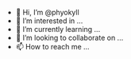 - 👋 Hi, I’m @phyokyll
- 👀 I’m interested in ...
- 🌱 I’m currently learning ...
- 💞️ I’m looking to collaborate on ...
- 📫 How to reach me ...

<!---
phyokyll/phyokyll is a ✨ special ✨ repository because its `README.md` (this file) appears on your GitHub profile.
You can click the Preview link to take a look at your changes.
--->
